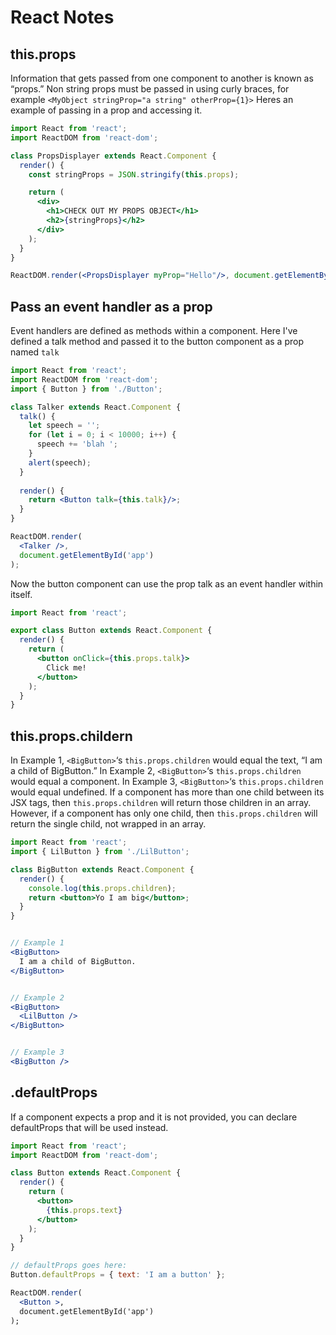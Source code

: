 # React Notes
## this.props
Information that gets passed from one component to another is known as “props.”
Non string props must be passed in using curly braces, for example `<MyObject stringProp="a string" otherProp={1}>`
Heres an example of passing in a prop and accessing it.
```jsx
import React from 'react';
import ReactDOM from 'react-dom';

class PropsDisplayer extends React.Component {
  render() {
  	const stringProps = JSON.stringify(this.props);

    return (
      <div>
        <h1>CHECK OUT MY PROPS OBJECT</h1>
        <h2>{stringProps}</h2>
      </div>
    );
  }
}

ReactDOM.render(<PropsDisplayer myProp="Hello"/>, document.getElementById('app'));
```
## Pass an event handler as a prop
Event handlers are defined as methods within a component.
Here I've defined a talk method and passed it to the button component as a prop named `talk`
```jsx
import React from 'react';
import ReactDOM from 'react-dom';
import { Button } from './Button';

class Talker extends React.Component {
  talk() {
    let speech = '';
    for (let i = 0; i < 10000; i++) {
      speech += 'blah ';
    }
    alert(speech);
  }
  
  render() {
    return <Button talk={this.talk}/>;
  }
}

ReactDOM.render(
  <Talker />,
  document.getElementById('app')
);
```
Now the button component can use the prop talk as an event handler within itself.
```jsx
import React from 'react';

export class Button extends React.Component {
  render() {
    return (
      <button onClick={this.props.talk}>
        Click me!
      </button>
    );
  }
}
```
## this.props.childern
In Example 1, `<BigButton>`‘s `this.props.children` would equal the text, “I am a child of BigButton.”
In Example 2, `<BigButton>`‘s `this.props.children` would equal a <LilButton /> component.
In Example 3, `<BigButton>`‘s `this.props.children` would equal undefined.
If a component has more than one child between its JSX tags, then `this.props.children` will return those children in an array.
However, if a component has only one child, then `this.props.children` will return the single child, not wrapped in an array.
```jsx
import React from 'react';
import { LilButton } from './LilButton';

class BigButton extends React.Component {
  render() {
    console.log(this.props.children);
    return <button>Yo I am big</button>;
  }
}


// Example 1
<BigButton>
  I am a child of BigButton.
</BigButton>


// Example 2
<BigButton>
  <LilButton />
</BigButton>


// Example 3
<BigButton />
```
## .defaultProps
If a component expects a prop and it is not provided, you can declare defaultProps that will be used instead.

```jsx
import React from 'react';
import ReactDOM from 'react-dom';

class Button extends React.Component {
  render() {
    return (
      <button>
        {this.props.text}
      </button>
    );
  }
}

// defaultProps goes here:
Button.defaultProps = { text: 'I am a button' };

ReactDOM.render(
  <Button >, 
  document.getElementById('app')
);
```
